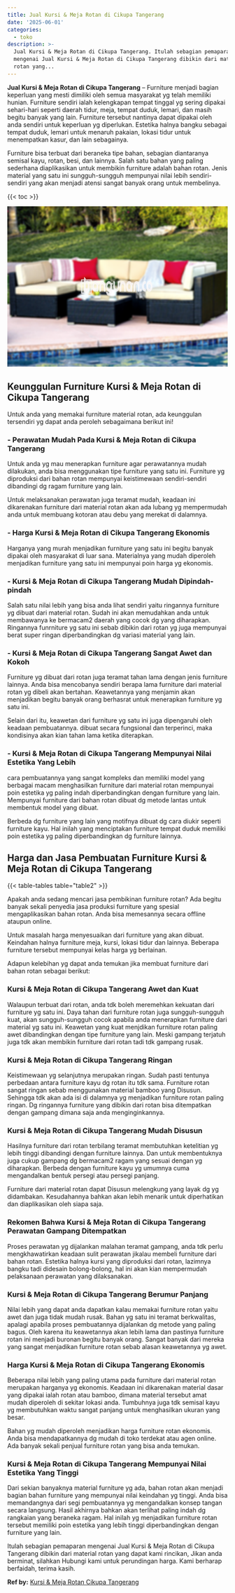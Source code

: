 ```yaml
---
title: Jual Kursi & Meja Rotan di Cikupa Tangerang
date: '2025-06-01'
categories:
  - toko
description: >-
  Jual Kursi & Meja Rotan di Cikupa Tangerang. Itulah sebagian pemaparan
  mengenai Jual Kursi & Meja Rotan di Cikupa Tangerang dibikin dari material
  rotan yang...
---
```


**Jual Kursi & Meja Rotan di Cikupa Tangerang** – Furniture menjadi bagian keperluan yang mesti dimiliki oleh semua masyarakat yg telah memiliki hunian. Furniture sendiri ialah kelengkapan tempat tinggal yg sering dipakai sehari-hari seperti daerah tidur, meja, tempat duduk, lemari, dan masih begitu banyak yang lain. Furniture tersebut nantinya dapat dipakai oleh anda sendiri untuk keperluan yg diperlukan. Estetika halnya bangku sebagai tempat duduk, lemari untuk menaruh pakaian, lokasi tidur untuk menempatkan kasur, dan lain sebagainya.

Furniture bisa terbuat dari beraneka tipe bahan, sebagian diantaranya semisal kayu, rotan, besi, dan lainnya. Salah satu bahan yang paling sederhana diaplikasikan untuk membikin furniture adalah bahan rotan. Jenis material yang satu ini sungguh-sungguh mempunyai nilai lebih sendiri-sendiri yang akan menjadi atensi sangat banyak orang untuk membelinya.

{{< toc >}}

![Jual Kursi & Meja Rotan di Cikupa Tangerang](/images/kursi-meja-rotan-murah30.png)

## Keunggulan Furniture Kursi & Meja Rotan di Cikupa Tangerang

Untuk anda yang memakai furniture material rotan, ada keunggulan tersendiri yg dapat anda peroleh sebagaimana berikut ini!

### \- Perawatan Mudah Pada Kursi & Meja Rotan di Cikupa Tangerang

Untuk anda yg mau menerapkan furniture agar perawatannya mudah dilakukan, anda bisa menggunakan tipe furniture yang satu ini. Furniture yg diproduksi dari bahan rotan mempunyai keistimewaan sendiri-sendiri dibandingi dg ragam furniture yang lain.

Untuk melaksanakan perawatan juga teramat mudah, keadaan ini dikarenakan furniture dari material rotan akan ada lubang yg mempermudah anda untuk membuang kotoran atau debu yang merekat di dalamnya.

### \- Harga Kursi & Meja Rotan di Cikupa Tangerang Ekonomis

Harganya yang murah menjadikan furniture yang satu ini begitu banyak dipakai oleh masyarakat di luar sana. Materialnya yang mudah diperoleh menjadikan furniture yang satu ini mempunyai poin harga yg ekonomis.

### \- Kursi & Meja Rotan di Cikupa Tangerang Mudah Dipindah-pindah

Salah satu nilai lebih yang bisa anda lihat sendiri yaitu ringannya furniture yg dibuat dari material rotan. Sudah ini akan memudahkan anda untuk membawanya ke bermacam2 daerah yang cocok dg yang diharapkan. Ringannya funrniture yg satu ini sebab dibikin dari rotan yg juga mempunyai berat super ringan diperbandingkan dg variasi material yang lain.

### \- Kursi & Meja Rotan di Cikupa Tangerang Sangat Awet dan Kokoh

Furniture yg dibuat dari rotan juga teramat tahan lama dengan jenis furniture lainnya. Anda bisa mencobanya sendiri berapa lama furniture dari material rotan yg dibeli akan bertahan. Keawetannya yang menjamin akan menjadikan begitu banyak orang berhasrat untuk menerapkan furniture yg satu ini.

Selain dari itu, keawetan dari furniture yg satu ini juga dipengaruhi oleh keadaan pembuatannya. dibuat secara fungsional dan terperinci, maka kondisinya akan kian tahan lama ketika diterapkan.

### \- Kursi & Meja Rotan di Cikupa Tangerang Mempunyai Nilai Estetika Yang Lebih

cara pembuatannya yang sangat kompleks dan memiliki model yang berbagai macam menghasilkan furniture dari material rotan mempunyai poin estetika yg paling indah diperbandingkan dengan furniture yang lain. Mempunyai furniture dari bahan rotan dibuat dg metode lantas untuk membentuk model yang dibuat.

Berbeda dg furniture yang lain yang motifnya dibuat dg cara diukir seperti furniture kayu. Hal inilah yang menciptakan furniture tempat duduk memiliki poin estetika yg paling diperbandingkan dg furniture lainnya.

## Harga dan Jasa Pembuatan Furniture Kursi & Meja Rotan di Cikupa Tangerang

{{< table-tables table="table2" >}}

Apakah anda sedang mencari jasa pembikinan furniture rotan? Ada begitu banyak sekali penyedia jasa produksi furniture yang spesial mengaplikasikan bahan rotan. Anda bisa memesannya secara offline ataupun online.

Untuk masalah harga menyesuaikan dari furniture yang akan dibuat. Keindahan halnya furniture meja, kursi, lokasi tidur dan lainnya. Beberapa furniture tersebut mempunyai kelas harga yg berlainan.

Adapun kelebihan yg dapat anda temukan jika membuat furniture dari bahan rotan sebagai berikut:

### Kursi & Meja Rotan di Cikupa Tangerang Awet dan Kuat

Walaupun terbuat dari rotan, anda tdk boleh meremehkan kekuatan dari furniture yg satu ini. Daya tahan dari furniture rotan juga sungguh-sungguh kuat, akan sungguh-sungguh cocok apabila anda menerapkan furniture dari material yg satu ini. Keawetan yang kuat menjdikan furniture rotan paling awet dibandingkan dengan tipe furniture yang lain. Meski gampang terjatuh juga tdk akan membikin furniture dari rotan tadi tdk gampang rusak.

### Kursi & Meja Rotan di Cikupa Tangerang Ringan

Keistimewaan yg selanjutnya merupakan ringan. Sudah pasti tentunya perbedaan antara furniture kayu dg rotan itu tdk sama. Furniture rotan sangat ringan sebab menggunakan material bamboo yang Disusun. Sehingga tdk akan ada isi di dalamnya yg menjadikan furniture rotan paling ringan. Dg ringannya furniture yang dibikin dari rotan bisa ditempatkan dengan gampang dimana saja anda menginginkannya.

### Kursi & Meja Rotan di Cikupa Tangerang Mudah Disusun

Hasilnya furniture dari rotan terbilang teramat membutuhkan ketelitian yg lebih tinggi dibandingi dengan furniture lainnya. Dan untuk membentuknya juga cukup gampang dg bermacam2 ragam yang sesuai dengan yg diharapkan. Berbeda dengan furniture kayu yg umumnya cuma mengandalkan bentuk persegi atau persegi panjang.

Furniture dari material rotan dapat Disusun melengkung yang layak dg yg didambakan. Kesudahannya bahkan akan lebih menarik untuk diperhatikan dan diaplikasikan oleh siapa saja.

### Rekomen Bahwa Kursi & Meja Rotan di Cikupa Tangerang Perawatan Gampang Ditempatkan

Proses perawatan yg dijalankan malahan teramat gampang, anda tdk perlu mengkhawatirkan keadaan sulit perawatan jikalau membeli furniture dari bahan rotan. Estetika halnya kursi yang diproduksi dari rotan, lazimnya bangku tadi didesain bolong-bolong, hal ini akan kian mempermudah pelaksanaan perawatan yang dilaksanakan.

### Kursi & Meja Rotan di Cikupa Tangerang Berumur Panjang

Nilai lebih yang dapat anda dapatkan kalau memakai furniture rotan yaitu awet dan juga tidak mudah rusak. Bahan yg satu ini teramat berkwalitas, apalagi apabila proses pembuatannya dijalankan dg metode yang paling bagus. Oleh karena itu keawetannya akan lebih lama dan pastinya furniture rotan ini menjadi buronan begitu banyak orang. Sangat banyak dari mereka yang sangat menjadikan furniture rotan sebab alasan keawetannya yg awet.

### Harga Kursi & Meja Rotan di Cikupa Tangerang Ekonomis

Beberapa nilai lebih yang paling utama pada furniture dari material rotan merupakan harganya yg ekonomis. Keadaan ini dikarenakan material dasar yang dipakai ialah rotan atau bamboo, dimana material tersebut amat mudah diperoleh di sekitar lokasi anda. Tumbuhnya juga tdk semisal kayu yg membutuhkan waktu sangat panjang untuk menghasilkan ukuran yang besar.

Bahan yg mudah diperoleh menjadikan harga furniture rotan ekonomis. Anda bisa mendapatkannya dg mudah di toko terdekat atau agen online. Ada banyak sekali penjual furniture rotan yang bisa anda temukan.

### Kursi & Meja Rotan di Cikupa Tangerang Mempunyai Nilai Estetika Yang Tinggi

Dari sekian banyaknya material furniture yg ada, bahan rotan akan menjadi bagian bahan furniture yang mempunyai nilai keindahan yg tinggi. Anda bisa memandangnya dari segi pembuatannya yg mengandalkan konsep tangan secara langsung. Hasil akhirnya bahkan akan terlihat paling indah dg rangkaian yang beraneka ragam. Hal inilah yg menjadikan furniture rotan tersebut memiliki poin estetika yang lebih tinggi diperbandingkan dengan furniture yang lain.

Itulah sebagian pemaparan mengenai Jual Kursi & Meja Rotan di Cikupa Tangerang dibikin dari material rotan yang dapat kami rincikan, Jikan anda berminat, silahkan Hubungi kami untuk perundingan harga. Kami berharap berfaidah, terima kasih.

**Ref by:** [Kursi & Meja Rotan Cikupa Tangerang](https://id.wikipedia.org/wiki/Kursi)
